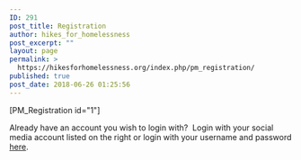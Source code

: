 ```yaml
---
ID: 291
post_title: Registration
author: hikes_for_homelessness
post_excerpt: ""
layout: page
permalink: >
  https://hikesforhomelessness.org/index.php/pm_registration/
published: true
post_date: 2018-06-26 01:25:56
---
```

[PM_Registration id="1"]

Already have an account you wish to login with?  Login with your social media account listed on the right or login with your username and password <a href="https://hikesforhomelessness.org/index.php/pm_login">here</a>.